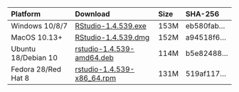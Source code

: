 
| Platform            | Download                                                                                                                                                              | Size | SHA-256                                                                                                              |
| :------------------ | :-------------------------------------------------------------------------------------------------------------------------------------------------------------------- | :--- | :------------------------------------------------------------------------------------------------------------------- |
| Windows 10/8/7      | <a href="https://s3.amazonaws.com/rstudio-ide-build/desktop/windows/RStudio-1.4.539.exe"><i class="fa fa-download"></i> RStudio-1.4.539.exe</a>                       | 153M | <span class="sha256" data-sha256="eb580fab0ffe4310138a3c8f61b7cce735d1942fb2c1a60e29c511d226f7509e">eb580fab…</span> |
| MacOS 10.13+        | <a href="https://s3.amazonaws.com/rstudio-ide-build/desktop/macos/RStudio-1.4.539.dmg"><i class="fa fa-download"></i> RStudio-1.4.539.dmg</a>                         | 152M | <span class="sha256" data-sha256="a94518f6709858804ba3d778206e1a9e9bda35bfd077c3e8a3f71d144a392e22">a94518f6…</span> |
| Ubuntu 18/Debian 10 | <a href="https://s3.amazonaws.com/rstudio-ide-build/desktop/bionic/amd64/rstudio-1.4.539-amd64.deb"><i class="fa fa-download"></i> rstudio-1.4.539-amd64.deb</a>      | 114M | <span class="sha256" data-sha256="b5e82488d28cf2f4b2515b23c8bf2da3e98b8e7d0f37523c26495dea569bceb7">b5e82488…</span> |
| Fedora 28/Red Hat 8 | <a href="https://s3.amazonaws.com/rstudio-ide-build/desktop/centos8/x86_64/rstudio-1.4.539-x86_64.rpm"><i class="fa fa-download"></i> rstudio-1.4.539-x86\_64.rpm</a> | 131M | <span class="sha256" data-sha256="519af117c478910114ab2bdcd311f2f53583f2f59addb83e221fa96a4761f914">519af117…</span> |
